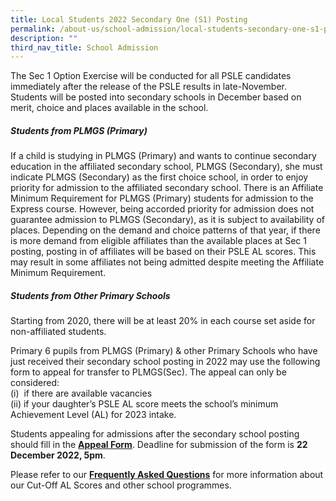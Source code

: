 ```yaml
---
title: Local Students 2022 Secondary One (S1) Posting
permalink: /about-us/school-admission/local-students-secondary-one-s1-posting/
description: ""
third_nav_title: School Admission
---
```

The Sec 1 Option Exercise will be conducted for all PSLE candidates immediately after the release of the PSLE results in late-November. Students will be posted into secondary schools in December based on merit, choice and places available in the school.

##### Students from PLMGS (Primary)

If a child is studying in PLMGS (Primary) and wants to continue secondary education in the affiliated secondary school, PLMGS (Secondary), she must indicate PLMGS (Secondary) as the first choice school, in order to enjoy priority for admission to the affiliated secondary school. There is an Affiliate Minimum Requirement for PLMGS (Primary) students for admission to the Express course. However, being accorded priority for admission does not guarantee admission to PLMGS (Secondary), as it is subject to availability of places. Depending on the demand and choice patterns of that year, if there is more demand from eligible affiliates than the available places at Sec 1 posting, posting in of affiliates will be based on their PSLE AL scores. This may result in some affiliates not being admitted despite meeting the Affiliate Minimum Requirement.
  
##### Students from Other Primary Schools

Starting from 2020, there will be at least 20% in each course set aside for non-affiliated students.  
  
Primary 6 pupils from PLMGS (Primary) & other Primary Schools who have just received their secondary school posting in 2022 may use the following form to appeal for transfer to PLMGS(Sec). The appeal can only be considered:  
(i)  if there are available vacancies  
(ii) if your daughter’s PSLE AL score meets the school’s minimum Achievement Level (AL) for 2023 intake.
  
Students appealing for admissions after the secondary school posting should fill in the **[Appeal Form](https://form.gov.sg/6398a4460846b000120aafa3)**. Deadline for submission of the form is **22 December 2022, 5pm**.  
  
Please refer to our [**Frequently Asked Questions**](/files/faq%20for%202022%20sec%201%20posting%20exercise_21_dec_2022.pdf) for more information about our Cut-Off AL Scores and other school programmes.